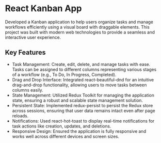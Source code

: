# React Kanban App

Developed a Kanban application to help users organize tasks and manage workflows efficiently using a visual board with draggable elements. This project was built with modern web technologies to provide a seamless and interactive user experience.

## Key Features
- Task Management: Create, edit, delete, and manage tasks with ease. Tasks can be assigned to different columns representing various stages of a workflow (e.g., To Do, In Progress, Completed).
- Drag and Drop Interface: Integrated react-beautiful-dnd for an intuitive drag-and-drop functionality, allowing users to move tasks between columns easily.
- State Management: Utilized Redux Toolkit for managing the application state, ensuring a robust and scalable state management solution.
- Persistent State: Implemented redux-persist to persist the Redux store across sessions, ensuring that user data remains intact even after page reloads.
- Notifications: Used react-hot-toast to display real-time notifications for task actions like creation, updates, and deletions.
- Responsive Design: Ensured the application is fully responsive and works well across different devices and screen sizes.
